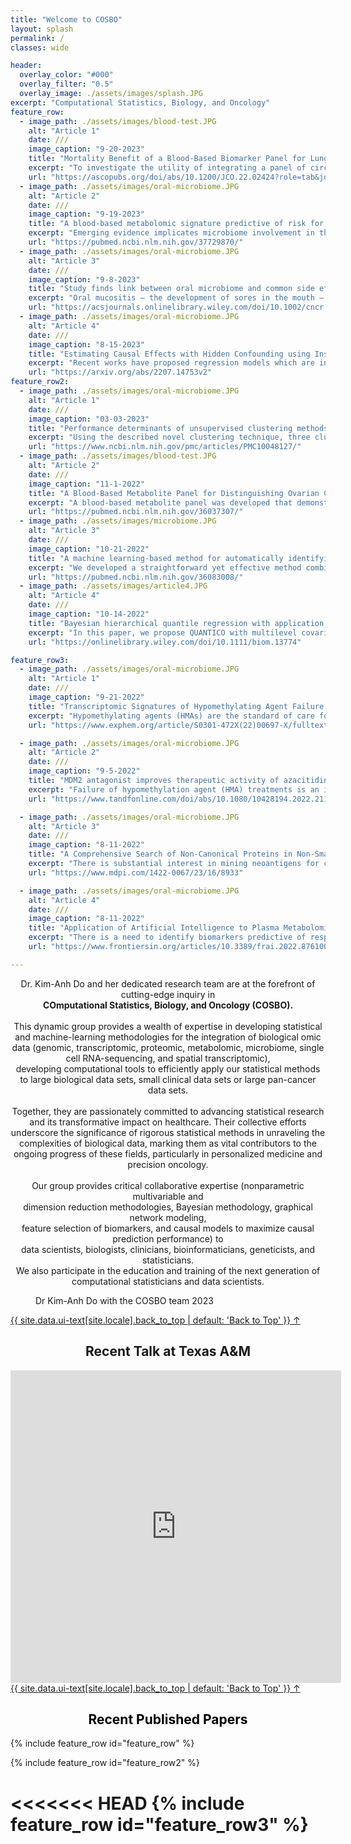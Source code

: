 ```yaml
---
title: "Welcome to COSBO"
layout: splash
permalink: /
classes: wide

header:
  overlay_color: "#000"
  overlay_filter: "0.5"
  overlay_image: ./assets/images/splash.JPG
excerpt: "Computational Statistics, Biology, and Oncology"
feature_row:
  - image_path: ./assets/images/blood-test.JPG
    alt: "Article 1"
    date: ///
    image_caption: "9-20-2023"
    title: "Mortality Benefit of a Blood-Based Biomarker Panel for Lung Cancer on the Basis of the Prostate, Lung, Colorectal, and Ovarian Cohort"
    excerpt: "To investigate the utility of integrating a panel of circulating protein biomarkers in combination with a risk model on the basis of subject characteristics to identify individuals at high risk of harboring a lethal lung cancer... <br/><br/> (Click on title to read more)"
    url: "https://ascopubs.org/doi/abs/10.1200/JCO.22.02424?role=tab&journalCode=jco"
  - image_path: ./assets/images/oral-microbiome.JPG
    alt: "Article 2"
    date: ///
    image_caption: "9-19-2023"
    title: "A blood-based metabolomic signature predictive of risk for pancreatic cancer"
    excerpt: "Emerging evidence implicates microbiome involvement in the development of pancreatic cancer (PaCa). Here, we investigate whether increases in circulating microbial-related metabolites associate with PaCa risk by applying metabolomics profiling to 172 sera collected within 5 years... <br/><br/> (Click on title to read more)"
    url: "https://pubmed.ncbi.nlm.nih.gov/37729870/"
  - image_path: ./assets/images/oral-microbiome.JPG
    alt: "Article 3"
    date: ///
    image_caption: "9-8-2023"
    title: "Study finds link between oral microbiome and common side effect in patients with head and neck cancer"
    excerpt: "Oral mucositis – the development of sores in the mouth – is a common side effect for patients with head and neck cancers, affecting as many as 90%. It can lead to difficulty eating, weight loss, and readmission or prolonged hospital stays to manage pain or infections... <br/><br/> (Click on title to read more)"
    url: "https://acsjournals.onlinelibrary.wiley.com/doi/10.1002/cncr.35001"
  - image_path: ./assets/images/oral-microbiome.JPG
    alt: "Article 4"
    date: ///
    image_caption: "8-15-2023"
    title: "Estimating Causal Effects with Hidden Confounding using Instrumental Variables and Environments"
    excerpt: "Recent works have proposed regression models which are invariant across data collection environments. These estimators often have a causal interpretation under conditions on the environments and type of invariance imposed... <br/><br/> (Click on title to read more)"
    url: "https://arxiv.org/abs/2207.14753v2"
feature_row2:
  - image_path: ./assets/images/oral-microbiome.JPG
    alt: "Article 1"
    date: ///
    image_caption: "03-03-2023"
    title: "Performance determinants of unsupervised clustering methods for microbiome data. Microbiome"
    excerpt: "Using the described novel clustering technique, three clusters were identified within the data, each with their own differing trajectory pattern for the response variable of the presence or absence of dental caries. Intriguingly, the responsible.... <br/><br/> (Click on title to read more)"
    url: "https://www.ncbi.nlm.nih.gov/pmc/articles/PMC10048127/"
  - image_path: ./assets/images/blood-test.JPG
    alt: "Article 2"
    date: ///
    image_caption: "11-1-2022"
    title: "A Blood-Based Metabolite Panel for Distinguishing Ovarian Cancer from Benign Pelvic Masses"
    excerpt: "A blood-based metabolite panel was developed that demonstrates independent predictive ability and complements ROMA for distinguishing early-stage ovarian cancer from benign disease to better inform clinical decision making.... <br/><br/> (Click on title to read more)"
    url: "https://pubmed.ncbi.nlm.nih.gov/36037307/"
  - image_path: ./assets/images/microbiome.JPG
    alt: "Article 3"
    date: ///
    image_caption: "10-21-2022"
    title: "A machine learning-based method for automatically identifying novel cells in annotating single-cell RNA-seq data"
    excerpt: "We developed a straightforward yet effective method combining autoencoder with iterative feature selection to automatically identify novel cells from scRNA-seq data. Our method trains an autoencoder with the labeled training data and applies... <br/><br/> (Click on title to read more)"
    url: "https://pubmed.ncbi.nlm.nih.gov/36083008/"
  - image_path: ./assets/images/article4.JPG
    alt: "Article 4"
    date: ///
    image_caption: "10-14-2022"
    title: "Bayesian hierarchical quantile regression with application to characterizing the immune architecture of lung cancer"
    excerpt: "In this paper, we propose QUANTICO with multilevel covariates where, at any specific quantile level, selection over the direct (Level 1) covariates is performed for each subject. A novel feature of the proposed model... <br/><br/> (Click on title to read more)"
    url: "https://onlinelibrary.wiley.com/doi/10.1111/biom.13774"  

feature_row3:
  - image_path: ./assets/images/oral-microbiome.JPG
    alt: "Article 1"
    date: ///
    image_caption: "9-21-2022"
    title: "Transcriptomic Signatures of Hypomethylating Agent Failure in Myelodysplastic Syndromes and Chronic Myelomonocytic Leukemia. Exp Hematol"
    excerpt: "Hypomethylating agents (HMAs) are the standard of care for myelodysplastic syndromes (MDS) and chronic myelomonocytic leukemia (CMML). HMA treatment failure is a major clinical problem and its mechanisms are poorly characterized... <br/><br/> (Click on title to read more)"
    url: "https://www.exphem.org/article/S0301-472X(22)00697-X/fulltext" 

  - image_path: ./assets/images/oral-microbiome.JPG
    alt: "Article 2"
    date: ///
    image_caption: "9-5-2022"
    title: "MDM2 antagonist improves therapeutic activity of azacitidine in myelodysplastic syndromes and chronic myelomonocytic leukemia"
    excerpt: "Failure of hypomethylation agent (HMA) treatments is an important issue in myelodysplastic syndromes (MDS) and chronic myelomonocytic leukemia (CMML). Recent studies indicated that function of wildtype TP53 positively impacts outcome of HMA treatments. We investigated the combination of the.... <br/><br/> (Click on title to read more)"
    url: "https://www.tandfonline.com/doi/abs/10.1080/10428194.2022.2116932" 

  - image_path: ./assets/images/oral-microbiome.JPG
    alt: "Article 3"
    date: ///
    image_caption: "8-11-2022"
    title: "A Comprehensive Search of Non-Canonical Proteins in Non-Small Cell Lung Cancer and Their Impact on the Immune Response"
    excerpt: "There is substantial interest in mining neoantigens for cancer applications. Non-canonical proteins resulting from frameshift mutations have been identified as neoantigens in cancer. We investigated the landscape of non-canonical proteins in non-small cell lung cancer (NSCLC) and their induced immune response in... <br/><br/> (Click on title to read more)"
    url: "https://www.mdpi.com/1422-0067/23/16/8933" 

  - image_path: ./assets/images/oral-microbiome.JPG
    alt: "Article 4"
    date: ///
    image_caption: "8-11-2022"
    title: "Application of Artificial Intelligence to Plasma Metabolomics Profiles to Predict Response to Neoadjuvant Chemotherapy in Triple-Negative Breast Cancer"
    excerpt: "There is a need to identify biomarkers predictive of response to neoadjuvant chemotherapy (NACT) in triple-negative breast cancer (TNBC). We previously obtained evidence that a polyamine signature in the blood is associated with TNBC development and progression.... <br/><br/> (Click on title to read more)"
    url: "https://www.frontiersin.org/articles/10.3389/frai.2022.876100/full" 

---
```

<div class="center">
<p style="text-align: center">
Dr. Kim-Anh Do and her dedicated research team are at the forefront of cutting-edge inquiry in <br/> 
<b>COmputational Statistics, Biology, and Oncology (COSBO).</b> <br/>
<br />
This dynamic group provides a wealth of expertise in developing statistical and machine-learning methodologies for the integration of biological omic data (genomic, transcriptomic, proteomic, metabolomic, microbiome, single cell RNA-sequencing, and spatial transcriptomic), <br/>
developing computational tools to efficiently apply our statistical methods <br/>to large biological data sets, small clinical data sets or large pan-cancer data sets.<br/>
<br/>
Together, they are passionately committed to advancing statistical research and its transformative impact on healthcare.
Their collective efforts underscore the significance of rigorous statistical methods in unraveling the complexities of biological data, marking them as vital contributors to the ongoing progress of these fields, particularly in personalized medicine and precision oncology. <br/> <br/>
Our group provides critical collaborative expertise (nonparametric multivariable and <br/>dimension reduction methodologies, Bayesian methodology, graphical network modeling, <br/>
feature selection of biomarkers, and causal models to maximize causal prediction performance) to <br/> data scientists, biologists, clinicians, bioinformaticians, geneticists, and statisticians.
<br/>
We also participate in the education and training of the next generation of computational statisticians and data scientists.</p>
</div>

<div class="center">
<figure class="center">
<img src="{{ site.url }}/assets/images/group.JPG" class="responsive-image" alt="">
<figcaption>Dr Kim-Anh Do with the COSBO team 2023</figcaption>
</figure>
</div>
<a href="#" class="back-to-top">{{ site.data.ui-text[site.locale].back_to_top | default: 'Back to Top' }} &uarr;</a>
<div class="centerIframe">
<h2 style="text-align:center">Recent Talk at Texas A&M</h2>
<iframe src="https://onedrive.live.com/embed?resid=DD1D7A6CCCA3FEEC%2160909&amp;authkey=%21ALLKjlXnQyb-dDA&amp;em=2&amp;wdAr=1.7777777777777777" class="responsive-image" width="105%" height="500px" frameborder="0">This is an embedded <a target="_blank" href="https://office.com">Microsoft Office</a> presentation, powered by <a target="_blank" href="https://office.com/webapps">Office</a>.</iframe>
</div>
<a href="#" class="back-to-top">{{ site.data.ui-text[site.locale].back_to_top | default: 'Back to Top' }} &uarr;</a>
<div>
<a href="/papers" target="_blank" style="text-decoration: none; color: black; text-align:center;"><h2>Recent Published Papers</h2></a>
</div>

{% include feature_row id="feature_row" %}

<!-- {% include feature_row %} -->

{% include feature_row id="feature_row2" %}

<<<<<<< HEAD
{% include feature_row id="feature_row3" %}
=======
<!-- {% include feature_row id="feature_row3" %} -->

<!-- 
Backburner older articles

feature_row2:
  - image_path: /assets/images/article4.JPG
    alt: "Article 4"
    title: "A unified mediation analysis framework for integrative cancer proteogenomics with clinical outcomes"
    excerpt: 'We develop a general mediation analysis framework for proteogenomic data that include multiple exposures, multivariate mediators on various scales of effects as appropriate for continuous, binary and survival outcomes. Multilevel molecular profiling of tumors and the integrative analysis with clinical outcomes have enabled a deeper characterization of cancer treatment. Mediation analysis has emerged as a promising statistical tool to identify and quantify the intermediate mechanisms by which a gene affects an outcome. However, existing methods lack a unified approach to handle various types of outcome variables, making them unsuitable for high-throughput molecular profiling data with highly interconnected variables. Our estimation method avoids imposing constraints on model parameters such as the rare disease assumption, while accommodating multiple exposures and high-dimensional mediators. We compare our approach to other methods in extensive simulation studies at a range of sample sizes, disease prevalence and number of false mediators. Using kidney renal clear cell carcinoma proteogenomic data, we identify genes that are mediated by proteins and the underlying mechanisms on various survival outcomes that capture short- and long-term disease-specific clinical characteristics.'
    url: "https://academic.oup.com/bioinformatics/article/39/1/btad023/6989623"
  - image_path: /assets/images/genomics.JPG
    alt: "Article 6"
    title: "DINGO: differential network analysis in genomics"
    excerpt: 'Cancer progression and development are initiated by aberrations in various molecularnetworks through coordinated changes across multiple genes and pathways. It is important tounderstand how these networks change under different stress conditions and/or patient-speciﬁcgroups to infer differential patterns of activation and inhibition. Existing methods are limited to cor-relation networks that are independently estimated from separate group-speciﬁc data and withoutdue consideration of relationships that are conserved across multiple groups.'
    url: "https://www.researchgate.net/publication/279863741_DINGO_Differential_Network_Analysis_in_Genomics"
feature_row3:
  - image_path: /assets/images/genomics.JPG
    alt: "Article 7"
    title: "iDINGO—integrative differential network analysis in genomics with Shiny application"
    excerpt: "Differential network analysis is a vital approach for unraveling the intricate network rewiring implicated in disease progression and development. By constructing differential networks from diverse 'omics data sources, we gain a comprehensive understanding of how interactive systems differ within distinct patient-specific groups. While DINGO has been invaluable in inferring group-specific dependencies and constructing differential networks, it and similar tools are constrained in their ability to analyze data stemming from a single platform. Furthermore, these tools often disregard the hierarchical structure intrinsic to multi-'omics data. To address these limitations, we introduce the iDINGO R package. This innovative tool estimates group-specific dependencies, providing insights into integrative differential networks while accounting for the biological hierarchy among 'omics platforms. Additionally, we've created a user-friendly Shiny application that streamlines the analysis and visualization of results, aiding in the identification of hub genes across platforms."
    url: "https://www.ncbi.nlm.nih.gov/pmc/articles/PMC6030922/"
  - image_path: /assets/images/article8.JPG
    alt: "Article 8"
    title: "Personalized Integrated Network Modeling of the Cancer Proteome Atlas"
    excerpt: 'Personalized (patient-specific) approaches have recently emerged with a precision medicine paradigm that acknowledges the fact that molecular pathway structures and activity might be considerably different within and across tumors. The functional cancer genome and proteome provide rich sources of information to identify patient-specific variations in signaling pathways and activities within and across tumors; however, current analytic methods lack the ability to exploit the diverse and multi-layered architecture of these complex biological networks. We assessed pan-cancer pathway activities for >7700 patients across 32 tumor types from The Cancer Proteome Atlas by developing a personalized cancer-specific integrated network estimation (PRECISE) model. PRECISE is a general Bayesian framework for integrating existing interaction databases, data-driven de novo causal structures, and upstream molecular profiling data to estimate cancer-specific integrated networks, infer patient-specific networks and elicit interpretable pathway-level signatures. PRECISE-based pathway signatures, can delineate pan-cancer commonalities and differences in proteomic network biology within and across tumors, demonstrates robust tumor stratification that is both biologically and clinically informative and superior prognostic power compared to existing approaches. Towards establishing the translational relevance of the functional proteome in research and clinical settings, we provide an online, publicly available, comprehensive database and visualization repository of our findings: https://mjha.shinyapps.io/PRECISE/.'
    url: "https://www.nature.com/articles/s41598-018-32682-x"
  - image_path: /assets/images/article9.JPG
    alt: "Article 9"
    title: "A Bayesian integrative approach for multi-platform genomic data: A kidney cancer case study"
    excerpt: 'Integration of genomic data from multiple platforms has the capability to increase precision, accuracy, and statistical power in the identification of prognostic biomarkers. A fundamental problem faced in many multi-platform studies is unbalanced sample sizes due to the inability to obtain measurements from all the platforms for all the patients in the study. We have developed a novel Bayesian approach that integrates multi-regression models to identify a small set of biomarkers that can accurately predict time-to-event outcomes. This method fully exploits the amount of available information across platforms and does not exclude any of the subjects from the analysis. Through simulations, we demonstrate the utility of our method and compare its performance to that of methods that do not borrow information across regression models. Motivated by The Cancer Genome Atlas kidney renal cell carcinoma dataset, our methodology provides novel insights missed by non-integrative models.'
    url: "https://onlinelibrary.wiley.com/doi/abs/10.1111/biom.12587"
  - image_path: /assets/images/cells.JPG
    alt: "Article 3"
    date: ///
    image_caption: "09-22-2022"
    title: "A machine learning-based method for automatically identifying novel cells in annotating single-cell RNA-seq data"
    excerpt: "Single-cell RNA sequencing (scRNA-seq) has been widely used to decompose complex tissues into functionally distinct cell types. The first and usually the most important step of scRNA-seq data analysis is to accurately annotate the cell labels... <br/><br/> (Click on title to read more)"
    url: "https://academic.oup.com/bioinformatics/article/38/21/4885/6694844"

--> 
